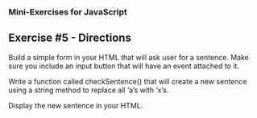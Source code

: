 ### Mini-Exercises for JavaScript

## Exercise #5 - Directions

Build a simple form in your HTML that will ask user for a sentence. Make sure you include an input button that will have an event attached to it.

Write a function called checkSentence() that will create a new sentence using a string method to replace all ‘a’s with ‘x’s.

Display the new sentence in your HTML.



